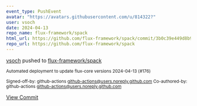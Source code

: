 ```yaml
---
event_type: PushEvent
avatar: "https://avatars.githubusercontent.com/u/814322?"
user: vsoch
date: 2024-04-13
repo_name: flux-framework/spack
html_url: https://github.com/flux-framework/spack/commit/3b0c39e449d8b9db1376e8b12ff405fab6ad47bc
repo_url: https://github.com/flux-framework/spack
---
```


<a href='https://github.com/vsoch' target='_blank'>vsoch</a> pushed to <a href='https://github.com/flux-framework/spack' target='_blank'>flux-framework/spack</a>

<small>Automated deployment to update flux-core versions 2024-04-13 (#176)

Signed-off-by: github-actions <github-actions@users.noreply.github.com>
Co-authored-by: github-actions <github-actions@users.noreply.github.com></small>

<a href='https://github.com/flux-framework/spack/commit/3b0c39e449d8b9db1376e8b12ff405fab6ad47bc' target='_blank'>View Commit</a>